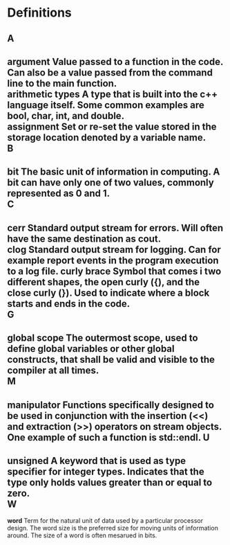 Definitions
===========
A
-
**argument** Value passed to a function in the code. Can also be a value passed from the command line to the main function.  
**arithmetic types** A type that is built into the c++ language itself. Some common examples are bool, char, int, and double.   
**assignment** Set or re-set the value stored in the storage location denoted by a variable name.  
B
-
**bit** The basic unit of information in computing. A bit can have only one of two values, commonly represented as 0 and 1.  
C
-
**cerr** Standard output stream for errors. Will often have the same destination as cout.  
**clog** Standard output stream for logging. Can for example report events in the program execution to a log file. 
**curly brace** Symbol that comes i two different shapes, the open curly ({), and the close curly (}). Used to indicate where a block starts and ends in the code.  
G
-
**global scope** The outermost scope, used to define global variables or other global constructs, that shall be valid and visible to the compiler at all times.  
M
-
**manipulator** Functions specifically designed to be used in conjunction with the insertion (<<) and extraction (>>) operators on stream objects. One example of such a function is std::endl.
U
-
**unsigned** A keyword that is used as type specifier for integer types. Indicates that the type only holds values greater than or equal to zero.  
W
-
**word** Term for the natural unit of data used by a particular processor design. The word size is the preferred size for moving units of information around. The size of a word is often mesarued in bits.  
